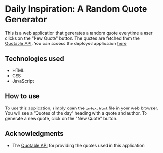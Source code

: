 # Daily Inspiration: A Random Quote Generator

This is a web application that generates a random quote everytime a user clicks on the "New Quote" button. The quotes are fetched from the [Quotable API](https://api.quotable.io/random).
You can access the deployed application [here](https://indexposition.github.io/Quote-Generator/).

## Technologies used

- HTML
- CSS
- JavaScript

## How to use

To use this application, simply open the `index.html` file in your web browser. You will see a "Quotes of the day" heading with a quote and author. To generate a new quote, click on the "New Quote" button.

## Acknowledgments

- The [Quotable API](https://api.quotable.io/random) for providing the quotes used in this application.
